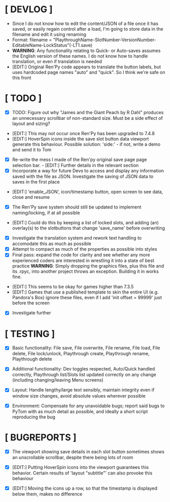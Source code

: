 # [ DEVLOG ]
- Since I do not know how to edit the content/JSON of a file once it has saved, or easily regain control after a load, I'm going to store data in the filename and edit it using renaming
- Format: filename = "PlaythroughName-SlotNumber-VersionNumber-EditableName-LockStatus"(-LT1.save)
- **WARNING**: Any functionality relating to Quick- or Auto-saves assumes the English version of these names. I do not know how to handle translation, or even if translation is needed
- [EDIT:] Original Ren'Py code appears to translate the button labels, but uses hardcoded page names "auto" and "quick". So I think we're safe on this front

# [ TODO ]
- [x] TODO: Figure out why "James and the Giant Peach by R Dahl" produces an unnecessary scrollbar of non-standard size. Must be a side effect of layout and sizing?
- [EDIT:] This may not occur once Ren'Py has been upgraded to 7.4.8
- [EDIT:] HoverSpin icons inside the save slot button data viewport generate this behaviour. Possible solution: 'side:' - if not, write a demo and send it to Tom
- [x]  Re-write the mess I made of the Ren'py original save page page selection bar.       - [EDIT:] Further details in the relevant section
- [x]  Incorporate a way for future Devs to access and display any information saved with the file as JSON. Investigate the saving of JSON data to saves in the first place
- [EDIT:] 'enable_JSON', icon/timestamp button, open screen to see data, close and resume
- [x]  The Ren'Py save system should still be updated to implement naming/locking, if at all possible
- [EDIT:] Could do this by keeping a list of locked slots, and adding (an) overlay(s) to the slotbuttons that change 'save_name' before overwriting
- [x]  Investigate the translation system and rework text handling to accomodate this as much as possible
- [x] Attempt to compact as much of the properties as possible into styles
- [x]  Final pass: expand the code for clarity and see whether any more experienced coders are interested in wrestling it into a state of best practice
**WARNING**: Simply dropping the graphics files, plus this file and its .rpyc, into another project throws an exception. Building it in works fine.
- [EDIT:] This seems to be okay for games higher than 7.3.5
- [EDIT:] Games that use a published template to skin the entire UI (e.g. Pandora's Box) ignore these files, even if I add 'init offset = 99999' just before the screen
- [x]  Investigate further


# [ TESTING ]
- [x] Basic functionality: File save, File overwrite, File rename, File load, File delete, File lock/unlock, Playthrough create, Playthrough rename, Playthrough delete
- [x] Additional functionality: Dev toggles respected, Auto/Quick handled correctly, Playthrough list/Slots list updated correctly on any change (including changing/leaving Menu screens)
- [x] Layout: Handle lengthy/large text sensibly, maintain integrity even if window size changes, avoid absolute values wherever possible
- [x] Environment: Compensate for any unavoidable bugs; report said bugs to PyTom with as much detail as possible, and ideally a short script reproducing the bug


# [ BUGREPORTS ]
- [x] The viewport showing save details in each slot button sometimes shows an unscrollable scrollbar, despite there being lots of room
- [x] [EDIT:] Putting HoverSpin icons into the viewport guarantees this behavior. Certain results of 'layout "subtitle"' can also provoke this behaviour
- [x] [EDIT:] Moving the icons up a row, so that the timestamp is displayed below them, makes no difference

